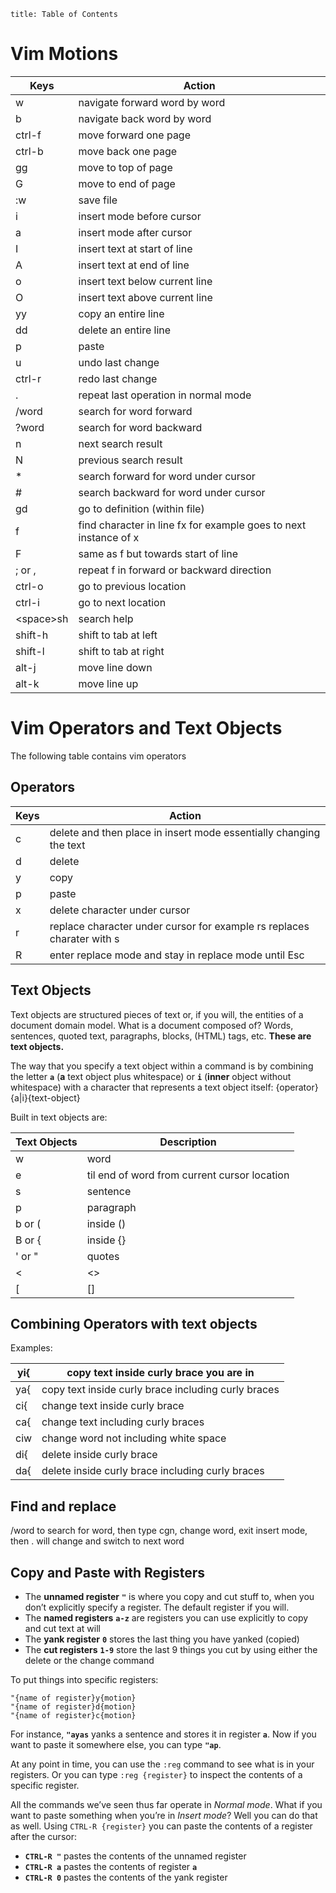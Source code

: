 ```toc
title: Table of Contents
```
# Vim Motions

| **Keys**   | **Action**                                                       |
| ---------- | ---------------------------------------------------------------- |
| w          | navigate forward word by word                                    |
| b          | navigate back word by word                                       |
| ctrl-f     | move forward one page                                            |
| ctrl-b     | move back one page                                               |
| gg         | move to top of page                                              |
| G          | move to end of page                                              |
| :w         | save file                                                        |
| i          | insert mode before cursor                                        |
| a          | insert mode after cursor                                         |
| I          | insert text at start of line                                     |
| A          | insert text at end of line                                       |
| o          | insert text below current line                                   |
| O          | insert text above current line                                   |
| yy         | copy an entire line                                              |
| dd         | delete an entire line                                            |
| p          | paste                                                            |
| u          | undo last change                                                 |
| ctrl-r     | redo last change                                                 |
| .          | repeat last operation in normal mode                             |
| /word      | search for word forward                                          |
| ?word      | search for word backward                                         |
| n          | next search result                                               |
| N          | previous search result                                           |
| *          | search forward for word under cursor                             |
| #          | search backward for word under cursor                            |
| gd         | go to definition (within file)                                   |
| f          | find character in line fx for example goes to next instance of x |
| F          | same as f but towards start of line                              |
| ; or ,     | repeat f in forward or backward direction                        |
| ctrl-o     | go to previous location                                          |
| ctrl-i     | go to next location                                              |
| <space\>sh | search help                                                      |
| shift-h    | shift to tab at left                                             |
| shift-l    | shift to tab at right                                            |
| alt-j      | move line down                                                   |
| alt-k      | move line up                                                     |

# Vim Operators and Text Objects
The following table contains vim operators
## Operators

| **Keys** | **Action**                                                             |
| -------- | ---------------------------------------------------------------------- |
| c        | delete and then place in insert mode essentially changing the text     |
| d        | delete                                                                 |
| y        | copy                                                                   |
| p        | paste                                                                  |
| x        | delete character under cursor                                          |
| r        | replace character under cursor for example rs replaces charater with s |
| R        | enter replace mode and stay in replace mode until Esc                  |
## Text Objects
Text objects are structured pieces of text or, if you will, the entities of a document domain model. What is a document composed of? Words, sentences, quoted text, paragraphs, blocks, (HTML) tags, etc. **These are text objects.**

The way that you specify a text object within a command is by combining the letter **`a`** (**a** text object plus whitespace) or **`i`** (**inner** object without whitespace) with a character that represents a text object itself: {operator}{a|i}{text-object}

Built in text objects are:

| **Text Objects** | **Description**                              |
| ---------------- | -------------------------------------------- |
| w                | word                                         |
| e                | til end of word from current cursor location |
| s                | sentence                                     |
| p                | paragraph                                    |
| b or (           | inside ()                                    |
| B or {           | inside {}                                    |
| ' or "           | quotes                                       |
| <                | <>                                           |
| [                | []                                           |
## Combining Operators with text objects
Examples:

| yi{ | copy text inside curly brace you are in             |
| --- | --------------------------------------------------- |
| ya{ | copy text inside curly brace including curly braces |
| ci{ | change text inside curly brace                      |
| ca{ | change text including curly braces                  |
| ciw | change word not including white space               |
| di{ | delete inside curly brace                           |
| da{ | delete inside curly brace including curly braces    |
## Find and replace
/word to search for word, then type cgn, change word, exit insert mode, then . will change and switch to next word

## Copy and Paste with Registers
- The **unnamed register** **`"`** is where you copy and cut stuff to, when you don’t explicitly specify a register. The default register if you will.
- The **named registers** **`a-z`** are registers you can use explicitly to copy and cut text at will
- The **yank register** **`0`** stores the last thing you have yanked (copied)
- The **cut registers** **`1-9`** store the last 9 things you cut by using either the delete or the change command

To put things into specific registers:
```
"{name of register}y{motion}
"{name of register}d{motion}
"{name of register}c{motion}
```
For instance, **`"ayas`** yanks a sentence and stores it in register **`a`**. Now if you want to paste it somewhere else, you can type **`"ap`**.

At any point in time, you can use the `:reg` command to see what is in your registers. Or you can type `:reg {register}` to inspect the contents of a specific register.

All the commands we’ve seen thus far operate in _Normal mode_. What if you want to paste something when you’re in _Insert mode_? Well you can do that as well. Using `CTRL-R {register}` you can paste the contents of a register after the cursor:

- **`CTRL-R "`** pastes the contents of the unnamed register
- **`CTRL-R a`** pastes the contents of register **`a`**
- **`CTRL-R 0`** pastes the contents of the yank register
